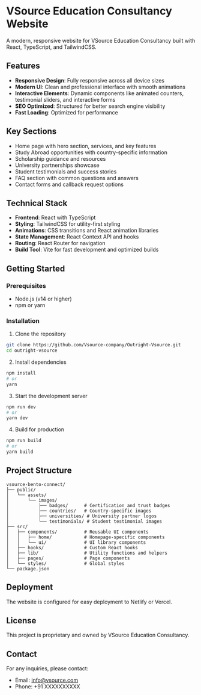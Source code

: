 # VSource Education Consultancy Website

A modern, responsive website for VSource Education Consultancy built with React, TypeScript, and TailwindCSS.

## Features

- **Responsive Design**: Fully responsive across all device sizes
- **Modern UI**: Clean and professional interface with smooth animations
- **Interactive Elements**: Dynamic components like animated counters, testimonial sliders, and interactive forms
- **SEO Optimized**: Structured for better search engine visibility
- **Fast Loading**: Optimized for performance

## Key Sections

- Home page with hero section, services, and key features
- Study Abroad opportunities with country-specific information
- Scholarship guidance and resources
- University partnerships showcase
- Student testimonials and success stories
- FAQ section with common questions and answers
- Contact forms and callback request options

## Technical Stack

- **Frontend**: React with TypeScript
- **Styling**: TailwindCSS for utility-first styling
- **Animations**: CSS transitions and React animation libraries
- **State Management**: React Context API and hooks
- **Routing**: React Router for navigation
- **Build Tool**: Vite for fast development and optimized builds

## Getting Started

### Prerequisites

- Node.js (v14 or higher)
- npm or yarn

### Installation

1. Clone the repository
```bash
git clone https://github.com/Vsource-company/Outright-Vsource.git
cd outright-vsource
```

2. Install dependencies
```bash
npm install
# or
yarn
```

3. Start the development server
```bash
npm run dev
# or
yarn dev
```

4. Build for production
```bash
npm run build
# or
yarn build
```

## Project Structure

```
vsource-bento-connect/
├── public/
│   └── assets/
│       └── images/
│           ├── badges/      # Certification and trust badges
│           ├── countries/   # Country-specific images
│           ├── universities/ # University partner logos
│           └── testimonials/ # Student testimonial images
├── src/
│   ├── components/          # Reusable UI components
│   │   ├── home/            # Homepage-specific components
│   │   └── ui/              # UI library components
│   ├── hooks/               # Custom React hooks
│   ├── lib/                 # Utility functions and helpers
│   ├── pages/               # Page components
│   └── styles/              # Global styles
└── package.json
```

## Deployment

The website is configured for easy deployment to Netlify or Vercel.

## License

This project is proprietary and owned by VSource Education Consultancy.

## Contact

For any inquiries, please contact:
- Email: info@vsource.com
- Phone: +91 XXXXXXXXXX
